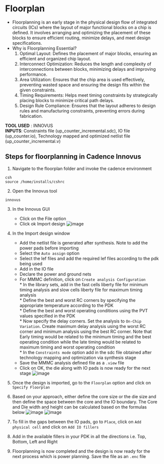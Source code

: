 # Floorplan

* Floorplanning is an early stage in the physical design flow of integrated circuits (ICs) where the layout of major functional blocks on a chip is defined. It involves arranging and optimizing the placement of these blocks to ensure efficient routing, minimize delays, and meet design specifications.
* Why is Floorplanning Essential?
    1. Optimal Layout: Defines the placement of major blocks, ensuring an efficient and organized chip layout.
    2. Interconnect Optimization: Reduces the length and complexity of interconnections between blocks, minimizing delays and improving performance.
    3. Area Utilization: Ensures that the chip area is used effectively, preventing wasted space and ensuring the design fits within the given constraints.
    4. Timing Requirements: Helps meet timing constraints by strategically placing blocks to minimize critical path delays.
    5. Design Rule Compliance: Ensures that the layout adheres to design rules and manufacturing constraints, preventing errors during fabrication.

**TOOL USED** : INNOVUS <br>
**INPUTS**: Constraints file (up_counter_incremental.sdc), IO file (up_counter.io), Technology mapped and optimized netlist file (up_counter_incremental.v) <br>

## Steps for floorplanning in Cadence Innovus

1. Navigate to the floorplan folder and invoke the cadence environment
```
csh
source /home/installs/cshrc
```
2. Open the Innovus tool
```
innovus
```

3. In the Innovus GUI
    * Click on the File option
    * Click ok Import design
![image](https://github.com/user-attachments/assets/a17155b8-fb30-4405-82c8-a762ef628ad0)

4. In the Import design window
    * Add the netlist file is generated after synthesis. Note to add the power pads before importing
    * Select the `Auto assign` option
    * Select the lef files and add the required lef files according to the pdk being used
    * Add in the IO file
    * Declare the power and ground nets
    * For MMMC definition, click on `Create analysis Configuration` <br>
            * In the library sets, add in the fast cells liberty file for minimum timing analysis and slow cells liberty file for maximum timing analysis <br>
            * Define the best and worst RC corners by specifying the appropriate temperature according to the PDK <br>
            * Define the best and worst operating conditions using the PVT values specified in the PDK <br>
            * Now specify the delay corners. Set the analysis to `On-Chip Variation`. Create maximum delay analysis using the worst RC corner and minimum analysis using the best RC corner. Note that Early timing would be related to the minimum timing and the best operating condition while the late timing would be related to maximum timing and worst operating condition <br>
            * In the `Constraints mode` option add in the sdc file obtained after technology mapping and optimization via synthesis stage <br>
    * Save the MMMC analysis defined file as a `.view` file
    * Click on OK, the die along with IO pads is now ready for the next stage
![image](https://github.com/user-attachments/assets/af0467a1-0846-4c23-883d-5fd63ed24f2b)

5. Once the design is imported, go to the `Floorplan` option and click on `Specify Floorplan`
6. Based on your approach, either define the core size or the die size and then define the space between the core and the IO boundary. The Core and Die width and height can be calculated based on the formulas below
![image](https://github.com/user-attachments/assets/b080ac83-6622-42d3-ae51-67a053696ca4)
![image](https://github.com/user-attachments/assets/5a14ba71-0a8a-43c7-87d7-e833cb2659b5)

7. To fill in the gaps between the IO pads, go to `Place`, click on `Add physical cell` and click on `Add IO fillers`
8. Add in the available fillers in your PDK in all the directions i.e. Top, Bottom, Left and Right 
9. Floorplanning is now completed and the design is now ready for the next process which is power planning. Save the file as an `.enc` file

     
   
